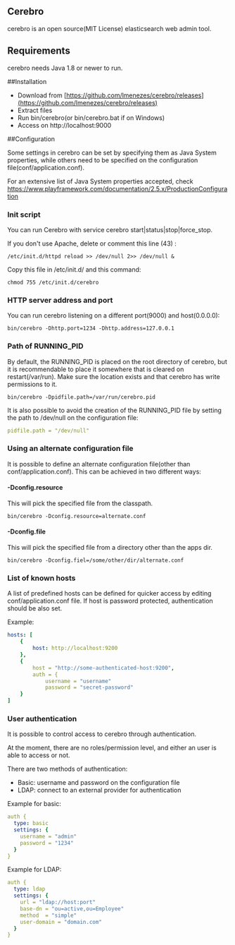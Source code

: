 Cerebro
------------

cerebro is an open source(MIT License) elasticsearch web admin tool.

## Requirements

cerebro needs Java 1.8 or newer to run.

##Installation
- Download from [https://github.com/lmenezes/cerebro/releases](https://github.com/lmenezes/cerebro/releases)
- Extract files
- Run bin/cerebro(or bin/cerebro.bat if on Windows)
- Access on http://localhost:9000

##Configuration

Some settings in cerebro can be set by specifying them as Java System properties, while others need to be specified on the configuration file(conf/application.conf).

For an extensive list of Java System properties accepted, check https://www.playframework.com/documentation/2.5.x/ProductionConfiguration

### Init script

You can run Cerebro with service cerebro start|status|stop|force_stop.

If you don't use Apache, delete or comment this line (43) :
```
/etc/init.d/httpd reload >> /dev/null 2>> /dev/null & 
```

Copy this file in /etc/init.d/ and this command:
```
chmod 755 /etc/init.d/cerebro
```

### HTTP server address and port
You can run cerebro listening on a different port(9000) and host(0.0.0.0):
```
bin/cerebro -Dhttp.port=1234 -Dhttp.address=127.0.0.1
```

### Path of RUNNING_PID
By default, the RUNNING_PID is placed on the root directory of cerebro, but it is recommendable to place it somewhere that is cleared on restart(/var/run). Make sure the location exists and that cerebro has write permissions to it.

```
bin/cerebro -Dpidfile.path=/var/run/cerebro.pid
```

It is also possible to avoid the creation of the RUNNING_PID file by setting the path to /dev/null on the configuration file:

```yaml
pidfile.path = "/dev/null"
```
### Using an alternate configuration file
It is possible to define an alternate configuration file(other than conf/application.conf). This can be achieved in two different ways:

#### -Dconfig.resource
This will pick the specified file from the classpath.
```
bin/cerebro -Dconfig.resource=alternate.conf 
```

#### -Dconfig.file
This will pick the specified file from a directory other than the apps dir.
```
bin/cerebro -Dconfig.fiel=/some/other/dir/alternate.conf 
```


### List of known hosts
A list of predefined hosts can be defined for quicker access by editing conf/application.conf file. If host is password protected, authentication should be also set.

Example:

```yaml
hosts: [
	{
		host: http://localhost:9200
	},
	{
    	host = "http://some-authenticated-host:9200",
  		auth = {
       		username = "username"
			password = "secret-password"
	}
]
```

### User authentication
It is possible to control access to cerebro through authentication.

At the moment, there are no roles/permission level, and either an user is able to access or not.

There are two methods of authentication:

  - Basic: username and password on the configuration file
  - LDAP: connect to an external provider for authentication

Example for basic:
```yaml
auth {
  type: basic
  settings: {
    username = "admin"
    password = "1234"
  }
}
```

Example for LDAP:

```yaml
auth {
  type: ldap
  settings: {
    url = "ldap://host:port"
    base-dn = "ou=active,ou=Employee"
    method  = "simple"
    user-domain = "domain.com"
  }
}
```
